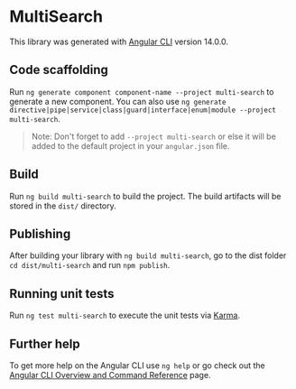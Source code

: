 # MultiSearch

This library was generated with [Angular CLI](https://github.com/angular/angular-cli) version 14.0.0.

## Code scaffolding

Run `ng generate component component-name --project multi-search` to generate a new component. You can also use `ng generate directive|pipe|service|class|guard|interface|enum|module --project multi-search`.
> Note: Don't forget to add `--project multi-search` or else it will be added to the default project in your `angular.json` file. 

## Build

Run `ng build multi-search` to build the project. The build artifacts will be stored in the `dist/` directory.

## Publishing

After building your library with `ng build multi-search`, go to the dist folder `cd dist/multi-search` and run `npm publish`.

## Running unit tests

Run `ng test multi-search` to execute the unit tests via [Karma](https://karma-runner.github.io).

## Further help

To get more help on the Angular CLI use `ng help` or go check out the [Angular CLI Overview and Command Reference](https://angular.io/cli) page.
